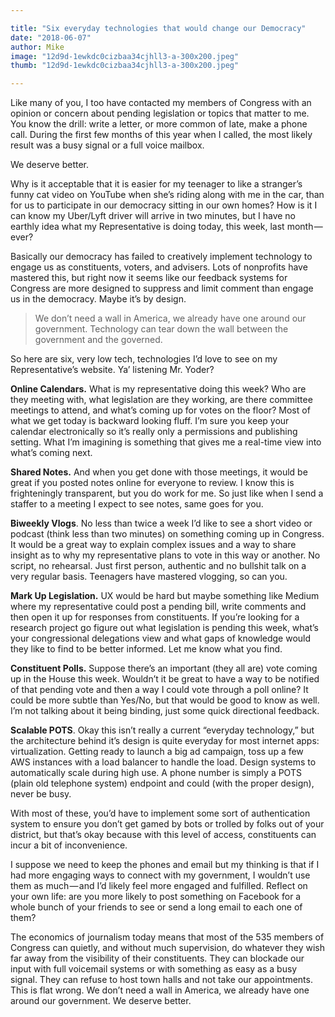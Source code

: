 ```yaml
---

title: "Six everyday technologies that would change our Democracy"
date: "2018-06-07"
author: Mike
image: "12d9d-1ewkdc0cizbaa34cjhll3-a-300x200.jpeg"
thumb: "12d9d-1ewkdc0cizbaa34cjhll3-a-300x200.jpeg"

---
```

Like many of you, I too have contacted my members of Congress with an opinion or concern about pending legislation or topics that matter to me. You know the drill: write a letter, or more common of late, make a phone call. During the first few months of this year when I called, the most likely result was a busy signal or a full voice mailbox.

We deserve better.

Why is it acceptable that it is easier for my teenager to like a stranger’s funny cat video on YouTube when she’s riding along with me in the car, than for us to participate in our democracy sitting in our own homes? How is it I can know my Uber/Lyft driver will arrive in two minutes, but I have no earthly idea what my Representative is doing today, this week, last month — ever?

Basically our democracy has failed to creatively implement technology to engage us as constituents, voters, and advisers. Lots of nonprofits have mastered this, but right now it seems like our feedback systems for Congress are more designed to suppress and limit comment than engage us in the democracy. Maybe it’s by design.

> We don’t need a wall in America, we already have one around our government. Technology can tear down the wall between the government and the governed.

So here are six, very low tech, technologies I’d love to see on my Representative’s website. Ya’ listening Mr. Yoder?

**Online Calendars.** What is my representative doing this week? Who are they meeting with, what legislation are they working, are there committee meetings to attend, and what’s coming up for votes on the floor? Most of what we get today is backward looking fluff. I’m sure you keep your calendar electronically so it’s really only a permissions and publishing setting. What I’m imagining is something that gives me a real-time view into what’s coming next.

**Shared Notes.** And when you get done with those meetings, it would be great if you posted notes online for everyone to review. I know this is frighteningly transparent, but you do work for me. So just like when I send a staffer to a meeting I expect to see notes, same goes for you.

**Biweekly Vlogs**. No less than twice a week I’d like to see a short video or podcast (think less than two minutes) on something coming up in Congress. It would be a great way to explain complex issues and a way to share insight as to why my representative plans to vote in this way or another. No script, no rehearsal. Just first person, authentic and no bullshit talk on a very regular basis. Teenagers have mastered vlogging, so can you.

**Mark Up Legislation.** UX would be hard but maybe something like Medium where my representative could post a pending bill, write comments and then open it up for responses from constituents. If you’re looking for a research project go figure out what legislation is pending this week, what’s your congressional delegations view and what gaps of knowledge would they like to find to be better informed. Let me know what you find.

**Constituent Polls.** Suppose there’s an important (they all are) vote coming up in the House this week. Wouldn’t it be great to have a way to be notified of that pending vote and then a way I could vote through a poll online? It could be more subtle than Yes/No, but that would be good to know as well. I’m not talking about it being binding, just some quick directional feedback.

**Scalable POTS**. Okay this isn’t really a current “everyday technology,” but the architecture behind it’s design is quite everyday for most internet apps: virtualization. Getting ready to launch a big ad campaign, toss up a few AWS instances with a load balancer to handle the load. Design systems to automatically scale during high use. A phone number is simply a POTS (plain old telephone system) endpoint and could (with the proper design), never be busy.

With most of these, you’d have to implement some sort of authentication system to ensure you don’t get gamed by bots or trolled by folks out of your district, but that’s okay because with this level of access, constituents can incur a bit of inconvenience.

I suppose we need to keep the phones and email but my thinking is that if I had more engaging ways to connect with my government, I wouldn’t use them as much — and I’d likely feel more engaged and fulfilled. Reflect on your own life: are you more likely to post something on Facebook for a whole bunch of your friends to see or send a long email to each one of them?

The economics of journalism today means that most of the 535 members of Congress can quietly, and without much supervision, do whatever they wish far away from the visibility of their constituents. They can blockade our input with full voicemail systems or with something as easy as a busy signal. They can refuse to host town halls and not take our appointments. This is flat wrong. We don’t need a wall in America, we already have one around our government. We deserve better.
